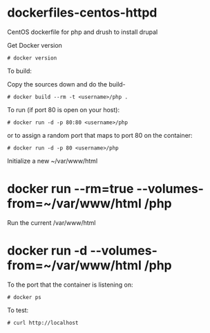 dockerfiles-centos-httpd
========================

CentOS  dockerfile for php and drush to install drupal 

Get Docker version

```
# docker version
```

To build:

Copy the sources down and do the build-

```
# docker build --rm -t <username>/php .
```

To run (if port 80 is open on your host):

```
# docker run -d -p 80:80 <username>/php
```

or to assign a random port that maps to port 80 on the container:

```
# docker run -d -p 80 <username>/php
```

Initialize a new ~/var/www/html

# docker run --rm=true --volumes-from=~/var/www/html  <username>/php

Run the current /var/www/html

#  docker run -d --volumes-from=~/var/www/html <username>/php

To the port that the container is listening on:

```
# docker ps
```

To test:

```
# curl http://localhost
```

